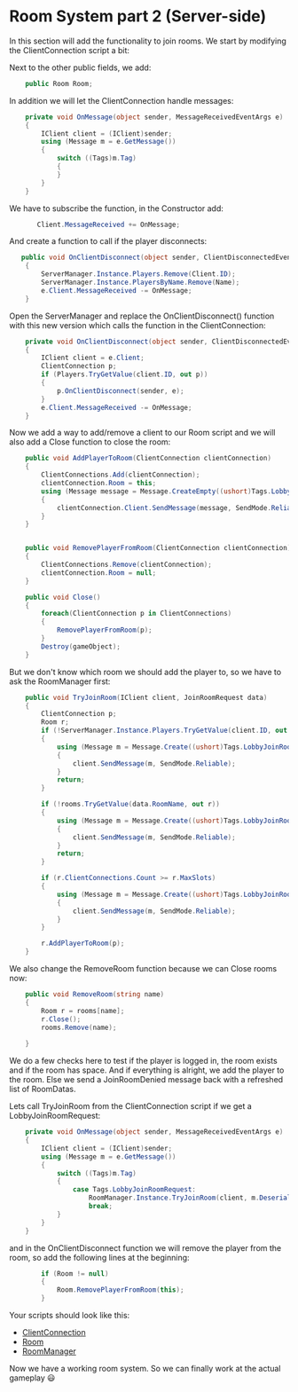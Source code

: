 # Room System part 2 (Server-side)

In this section will add the functionality to join rooms.
We start by modifying the ClientConnection script a bit:

Next to the other public fields, we add:
```csharp
    public Room Room;
```

In addition we will let the ClientConnection handle messages:
```csharp
    private void OnMessage(object sender, MessageReceivedEventArgs e)
    {
        IClient client = (IClient)sender;
        using (Message m = e.GetMessage())
        {
            switch ((Tags)m.Tag)
            {
            }
        }
    }
```

We have to subscribe the function, in the Constructor add:
```csharp
       Client.MessageReceived += OnMessage;
```

And create a function to call if the player disconnects:
```csharp
   public void OnClientDisconnect(object sender, ClientDisconnectedEventArgs e)
    {
        ServerManager.Instance.Players.Remove(Client.ID);
        ServerManager.Instance.PlayersByName.Remove(Name);
        e.Client.MessageReceived -= OnMessage;
    }
```

Open the ServerManager and replace the OnClientDisconnect() function with this new version which calls the function in the ClientConnection:
```csharp
    private void OnClientDisconnect(object sender, ClientDisconnectedEventArgs e)
    {
        IClient client = e.Client;
        ClientConnection p;
        if (Players.TryGetValue(client.ID, out p))
        {
            p.OnClientDisconnect(sender, e);
        }
        e.Client.MessageReceived -= OnMessage;
    }
```

Now we add a way to add/remove a client to our Room script and we will also add a Close function to close the room:
```csharp
    public void AddPlayerToRoom(ClientConnection clientConnection)
    {
        ClientConnections.Add(clientConnection);
        clientConnection.Room = this;
        using (Message message = Message.CreateEmpty((ushort)Tags.LobbyJoinRoomAccepted))
        {
            clientConnection.Client.SendMessage(message, SendMode.Reliable);
        }
    }


    public void RemovePlayerFromRoom(ClientConnection clientConnection)
    {
        ClientConnections.Remove(clientConnection);
     	clientConnection.Room = null;
    }

    public void Close()
    {
        foreach(ClientConnection p in ClientConnections)
        {
            RemovePlayerFromRoom(p);
        }
        Destroy(gameObject);
    }
```

But we don't know which room we should add the player to, so we have to ask the RoomManager first:
```csharp
    public void TryJoinRoom(IClient client, JoinRoomRequest data)
    {
        ClientConnection p;
        Room r;
        if (!ServerManager.Instance.Players.TryGetValue(client.ID, out p))
        {
            using (Message m = Message.Create((ushort)Tags.LobbyJoinRoomDenied, new LobbyInfoData(GetRoomDataList())))
            {
                client.SendMessage(m, SendMode.Reliable);
            }
            return;
        }

        if (!rooms.TryGetValue(data.RoomName, out r))
        {
            using (Message m = Message.Create((ushort)Tags.LobbyJoinRoomDenied, new LobbyInfoData(GetRoomDataList())))
            {
                client.SendMessage(m, SendMode.Reliable);
            }
            return;
        }

        if (r.ClientConnections.Count >= r.MaxSlots)
        {
            using (Message m = Message.Create((ushort)Tags.LobbyJoinRoomDenied, new LobbyInfoData(GetRoomDataList())))
            {
                client.SendMessage(m, SendMode.Reliable);
            }
        }

        r.AddPlayerToRoom(p);
    }
```

We also change the RemoveRoom function because we can Close rooms now:
```csharp
    public void RemoveRoom(string name)
    {
        Room r = rooms[name];
        r.Close();
        rooms.Remove(name);
        
    }
```

We do a few checks here to test if the player is logged in, the room exists and if the room has space. And if everything is alright, we add the player to the room. Else we send a JoinRoomDenied message back with a refreshed list of RoomDatas.

Lets call TryJoinRoom from the ClientConnection script if we get a LobbyJoinRoomRequest:
```csharp
    private void OnMessage(object sender, MessageReceivedEventArgs e)
    {
        IClient client = (IClient)sender;
        using (Message m = e.GetMessage())
        {
            switch ((Tags)m.Tag)
            {
                case Tags.LobbyJoinRoomRequest:
                    RoomManager.Instance.TryJoinRoom(client, m.Deserialize<JoinRoomRequest>());
                    break;
            }
        }
    }
```

and in the OnClientDisconnect function we will remove the player from the room, so add the following lines at the beginning:
```csharp
        if (Room != null)
        {
            Room.RemovePlayerFromRoom(this);
        }
```

Your scripts should look like this:

- [ClientConnection](https://pastebin.com/VixNs1q9)
- [Room](https://pastebin.com/MHPGRAbj)
- [RoomManager](https://pastebin.com/j9eXBM5h)

Now we have a working room system. So we can finally work at the actual gameplay :smiley: 
